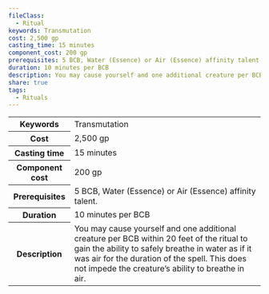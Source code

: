 ```yaml
---
fileClass:
  - Ritual
keywords: Transmutation
cost: 2,500 gp
casting_time: 15 minutes
component_cost: 200 gp
prerequisites: 5 BCB, Water (Essence) or Air (Essence) affinity talent.
duration: 10 minutes per BCB
description: You may cause yourself and one additional creature per BCB within 20 feet of the ritual to gain the ability to safely breathe in water as if it was air for the duration of the spell. This does not impede the creature’s ability to breathe in air.
share: true
tags:
  - Rituals
---
```

<p><span style="overflow-x: auto;"><table><tbody><tr><th>Keywords</th><td>Transmutation</td></tr><tr><th>Cost</th><td>2,500 gp</td></tr><tr><th>Casting time</th><td>15 minutes</td></tr><tr><th>Component cost</th><td>200 gp</td></tr><tr><th>Prerequisites</th><td>5 BCB, Water (Essence) or Air (Essence) affinity talent.</td></tr><tr><th>Duration</th><td>10 minutes per BCB</td></tr><tr><th>Description</th><td>You may cause yourself and one additional creature per BCB within 20 feet of the ritual to gain the ability to safely breathe in water as if it was air for the duration of the spell. This does not impede the creature’s ability to breathe in air.</td></tr></tbody></table></span></p>